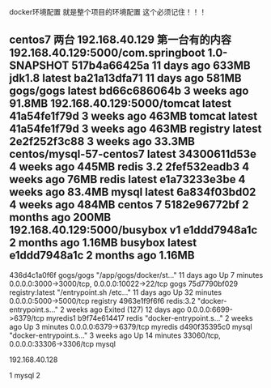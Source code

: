 docker环境配置  就是整个项目的环境配置  这个必须记住！！！

centos7 两台
192.168.40.129
第一台有的内容
192.168.40.129:5000/com.springboot   1.0-SNAPSHOT        517b4a66425a        11 days ago         633MB
jdk1.8                               latest              ba21a13dfa71        11 days ago         581MB
gogs/gogs                            latest              bd66c686064b        3 weeks ago         91.8MB
192.168.40.129:5000/tomcat           latest              41a54fe1f79d        3 weeks ago         463MB
tomcat                               latest              41a54fe1f79d        3 weeks ago         463MB
registry                             latest              2e2f252f3c88        3 weeks ago         33.3MB
centos/mysql-57-centos7              latest              34300611d53e        4 weeks ago         445MB
redis                                3.2                 2fef532eadb3        4 weeks ago         76MB
redis                                latest              e1a73233e3be        4 weeks ago         83.4MB
mysql                                latest              6a834f03bd02        4 weeks ago         484MB
centos                               7                   5182e96772bf        2 months ago        200MB
192.168.40.129:5000/busybox          v1                  e1ddd7948a1c        2 months ago        1.16MB
busybox                              latest              e1ddd7948a1c        2 months ago        1.16MB
--------------------------------------------------------------------------------------------------------
436d4c1a0f6f        gogs/gogs           "/app/gogs/docker/st…"   11 days ago         Up 7 minutes               0.0.0.0:3000->3000/tcp, 0.0.0.0:10022->22/tcp   gogs
75d7790bf029        registry:latest     "/entrypoint.sh /etc…"   11 days ago         Up 32 minutes              0.0.0.0:5000->5000/tcp                          registry
4963e1f9f6f6        redis:3.2           "docker-entrypoint.s…"   2 weeks ago         Exited (127) 12 days ago   0.0.0.0:6699->6379/tcp                          myredis1
b9f74e614417        redis               "docker-entrypoint.s…"   2 weeks ago         Up 3 minutes               0.0.0.0:6379->6379/tcp                          myredis
d490f35395c0        mysql               "docker-entrypoint.s…"   3 weeks ago         Up 14 minutes              33060/tcp, 0.0.0.0:33306->3306/tcp              mysql

192.168.40.128






1 mysql
2